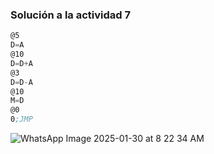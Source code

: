 <!-- Operaciones aritméticas básicas
Enunciado: Escribe un programa en ensamblador Hack que realice las siguientes operaciones:

Guarda el valor 5 en el registro A.
Guarda el valor 10 en el registro D.
Suma el contenido del registro A y el registro D, y guarda el resultado en el registro D.
Resta el valor 3 al contenido del registro D y guarda el resultado en la memoria en la dirección 10.
Entrega: el código del programa en ensamblador Hack y una captura de pantalla del simulador mostrando el estado final de los registros y la memoria (para verificar los resultados). -->

### Solución a la actividad 7


``` asm
@5 
D=A 
@10 
D=D+A 
@3 
D=D-A 
@10 
M=D 
@0 
0;JMP
```
![WhatsApp Image 2025-01-30 at 8 22 34 AM](https://github.com/user-attachments/assets/b3d3c5a1-9d2d-44f1-8dba-f4989a20bc55)
